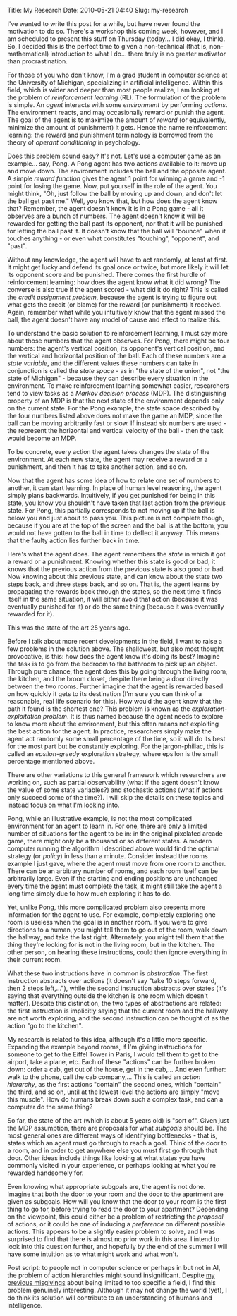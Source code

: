 Title: My Research
Date: 2010-05-21 04:40
Slug: my-research

I've wanted to write this post for a while, but have never found the
motivation to do so. There's a workshop this coming week, however, and I
am scheduled to present this stuff on Thursday (today... I did okay, I
think). So, I decided this is the perfect time to given a non-technical
(that is, non-mathematical) introduction to what I do... there truly is
no greater motivator than procrastination.

For those of you who don't know, I'm a grad student in computer science
at the University of Michigan, specializing in artificial intelligence.
Within this field, which is wider and deeper than most people realize, I
am looking at the problem of *reinforcement learning* (RL). The
formulation of the problem is simple. An *agent* interacts with some
*environment* by performing *actions*. The environment reacts, and may
occasionally reward or punish the agent. The goal of the agent is to
maximize the amount of *reward* (or equivalently, minimize the amount of
punishment) it gets. Hence the name reinforcement learning: the reward
and punishment terminology is borrowed from the theory of *operant
conditioning* in psychology.

Does this problem sound easy? It's not. Let's use a computer game as an
example... say, Pong. A Pong agent has two actions available to it: move
up and move down. The environment includes the ball and the opposite
agent. A simple *reward function* gives the agent 1 point for winning a
game and -1 point for losing the game. Now, put yourself in the role of
the agent. You might think, "Oh, just follow the ball by moving up and
down, and don't let the ball get past me." Well, you know that, but how
does the agent know that? Remember, the agent doesn't know it is in a
Pong game - all it observes are a bunch of numbers. The agent doesn't
know it will be rewarded for getting the ball past its opponent, nor
that it will be punished for letting the ball past it. It doesn't know
that the ball will "bounce" when it touches anything - or even what
constitutes "touching", "opponent", and "past".

Without any knowledge, the agent will have to act randomly, at least at
first. It might get lucky and defend its goal once or twice, but more
likely it will let its opponent score and be punished. There comes the
first hurdle of reinforcement learning: how does the agent know what it
did wrong? The converse is also true if the agent scored - what did it
do right? This is called the *credit assignment problem*, because the
agent is trying to figure out what gets the credit (or blame) for the
reward (or punishment) it received. Again, remember what while you
intuitively know that the agent missed the ball, the agent doesn't have
any model of cause and effect to realize this.

To understand the basic solution to reinforcement learning, I must say
more about those numbers that the agent observes. For Pong, there might
be four numbers: the agent's vertical position, its opponent's vertical
position, and the vertical and horizontal position of the ball. Each of
these numbers are a *state variable*, and the different values these
numbers can take in conjunction is called the *state space* - as in "the
state of the union", not "the state of Michigan" - because they can
describe every situation in the environment. To make reinforcement
learning somewhat easier, researchers tend to view tasks as a *Markov
decision process* (MDP). The distinguishing property of an MDP is that
the next state of the environment depends only on the current state. For
the Pong example, the state space described by the four numbers listed
above does not make the game an MDP, since the ball can be moving
arbitrarily fast or slow. If instead six numbers are used - the
represent the horizontal and vertical velocity of the ball - then the
task would become an MDP.

To be concrete, every action the agent takes changes the state of the
environment. At each new state, the agent may receive a reward or a
punishment, and then it has to take another action, and so on.

Now that the agent has some idea of how to relate one set of numbers to
another, it can start learning. In place of human level reasoning, the
agent simply plans backwards. Intuitively, if you get punished for being
in this state, you know you shouldn't have taken that last action from
the previous state. For Pong, this partially corresponds to not moving
up if the ball is below you and just about to pass you. This picture is
not complete though, because if you are at the top of the screen and the
ball is at the bottom, you would not have gotten to the ball in time to
deflect it anyway. This means that the faulty action lies further back
in time.

Here's what the agent does. The agent remembers the *state* in which it
got a reward or a punishment. Knowing whether this state is good or bad,
it knows that the previous action from the previous state is also good
or bad. Now knowing about this previous state, and can know about the
state two steps back, and three steps back, and so on. That is, the
agent learns by propagating the rewards back through the states, so the
next time it finds itself in the same situation, it will either avoid
that action (because it was eventually punished for it) or do the same
thing (because it was eventually rewarded for it).

This was the state of the art 25 years ago.

Before I talk about more recent developments in the field, I want to
raise a few problems in the solution above. The shallowest, but also
most thought provocative, is this: how does the agent know it's doing
its best? Imagine the task is to go from the bedroom to the bathroom to
pick up an object. Through pure chance, the agent does this by going
through the living room, the kitchen, and the broom closet, despite
there being a door directly between the two rooms. Further imagine that
the agent is rewarded based on how quickly it gets to its destination
(I'm sure you can think of a reasonable, real life scenario for this).
How would the agent know that the path it found is the shortest one?
This problem is known as the *exploration-exploitation problem*. It is
thus named because the agent needs to explore to know more about the
environment, but this often means not exploiting the best action for the
agent. In practice, researchers simply make the agent act randomly some
small percentage of the time, so it will do its best for the most part
but be constantly exploring. For the jargon-philiac, this is called an
*epsilon-greedy* exploration strategy, where epsilon is the small
percentage mentioned above.

There are other variations to this general framework which researchers
are working on, such as partial observability (what if the agent doesn't
know the value of some state variables?) and stochastic actions (what if
actions only succeed some of the time?). I will skip the details on
these topics and instead focus on what I'm looking into.

Pong, while an illustrative example, is not the most complicated
environment for an agent to learn in. For one, there are only a limited
number of situations for the agent to be in: in the original pixelated
arcade game, there might only be a thousand or so different states. A
modern computer running the algorithm I described above would find the
optimal strategy (or *policy*) in less than a minute. Consider instead
the rooms example I just gave, where the agent must move from one room
to another. There can be an arbitrary number of rooms, and each room
itself can be arbitrarily large. Even if the starting and ending
positions are unchanged every time the agent must complete the task, it
might still take the agent a long time simply due to how much exploring
it has to do.

Yet, unlike Pong, this more complicated problem also presents more
information for the agent to use. For example, completely exploring one
room is useless when the goal is in another room. If you were to give
directions to a human, you might tell them to go out of the room, walk
down the hallway, and take the last right. Alternately, you might tell
them that the thing they're looking for is not in the living room, but
in the kitchen. The other person, on hearing these instructions, could
then ignore everything in their current room.

What these two instructions have in common is *abstraction*. The first
instruction abstracts over actions (it doesn't say "take 10 steps
forward, then 2 steps left,..."), while the second instruction abstracts
over states (it's saying that everything outside the kitchen is one room
which doesn't matter). Despite this distinction, the two types of
abstractions are related: the first instruction is implicitly saying
that the current room and the hallway are not worth exploring, and the
second instruction can be thought of as the action "go to the kitchen".

My research is related to this idea, although it's a little more
specific. Expanding the example beyond rooms, if I'm giving instructions
for someone to get to the Eiffel Tower in Paris, I would tell them to
get to the airport, take a plane, etc. Each of these "actions" can be
further broken down: order a cab, get out of the house, get in the
cab,... And even further: walk to the phone, call the cab company,...
This is called an *action hierarchy*, as the first actions "contain" the
second ones, which "contain" the third, and so on, until at the lowest
level the actions are simply "move this muscle". How do humans break
down such a complex task, and can a computer do the same thing?

So far, the state of the art (which is about 5 years old) is "sort of".
Given just the MDP assumption, there are proposals for what *subgoals*
should be. The most general ones are different ways of identifying
bottlenecks - that is, states which an agent must go through to reach a
goal. Think of the door to a room, and in order to get anywhere else you
must first go through that door. Other ideas include things like looking
at what states you have commonly visited in your experience, or perhaps
looking at what you're rewarded handsomely for.

Even knowing what appropriate subgoals are, the agent is not done.
Imagine that both the door to your room and the door to the apartment
are given as subgoals. How will you know that the door to your room is
the first thing to go for, before trying to read the door to your
apartment? Depending on the viewpoint, this could either be a problem of
restricting the *proposal* of actions, or it could be one of inducing a
*preference* on different possible actions. This appears to be a
slightly easier problem to solve, and I was surprised to find that there
is almost no prior work in this area. I intend to look into this
question further, and hopefully by the end of the summer I will have
some intuition as to what might work and what won't.

Post script: to people not in computer science or perhaps in but not in
AI, the problem of action hierarchies might sound insignificant. Despite
[my previous
misgivings](http://justinnhli.com/posts/2009/03/academic-typecasting.html)
about being limited to too specific a field, I find this problem
genuinely interesting. Although it may not change the world (yet), I do
think its solution will contribute to an understanding of humans and
intelligence.

